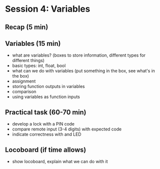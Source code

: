 # Session 4: Variables

## Recap (5 min)

## Variables (15 min)

- what are variables? (boxes to store information, different types for different things)
- basic types: int, float, bool
- what can we do with variables (put something in the box, see what's in the box)
- assignment
- storing function outputs in variables
- comparison
- using variables as function inputs

## Practical task (60-70 min)

- develop a lock with a PIN code
- compare remote input (3-4 digits) with expected code
- indicate correctness with and LED

## Locoboard (if time allows)

- show locoboard, explain what we can do with it
